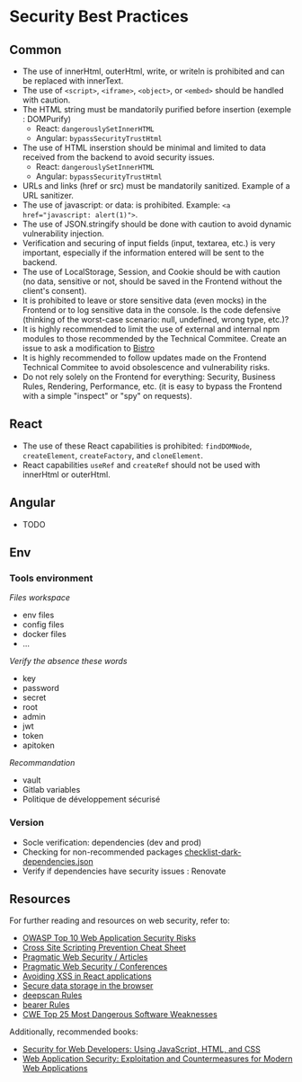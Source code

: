 # Security Best Practices

## Common

- The use of innerHtml, outerHtml, write, or writeln is prohibited and can be replaced with innerText.
- The use of `<script>`, `<iframe>`, `<object>`, or `<embed>` should be handled with caution.
- The HTML string must be mandatorily purified before insertion (exemple : DOMPurify)
  - React: `dangerouslySetInnerHTML`
  - Angular: `bypassSecurityTrustHtml`
- The use of HTML inserstion should be minimal and limited to data received from the backend to avoid security issues.
  - React: `dangerouslySetInnerHTML`
  - Angular: `bypassSecurityTrustHtml`
- URLs and links (href or src) must be mandatorily sanitized. Example of a URL sanitizer.
- The use of javascript: or data: is prohibited. Example: `<a href="javascript: alert(1)">`.
- The use of JSON.stringify should be done with caution to avoid dynamic vulnerability injection.
- Verification and securing of input fields (input, textarea, etc.) is very important, especially if the information entered will be sent to the backend.
- The use of LocalStorage, Session, and Cookie should be with caution (no data, sensitive or not, should be saved in the Frontend without the client's consent).
- It is prohibited to leave or store sensitive data (even mocks) in the Frontend or to log sensitive data in the console.
  Is the code defensive (thinking of the worst-case scenario: null, undefined, wrong type, etc.)?
- It is highly recommended to limit the use of external and internal npm modules to those recommended by the Technical Commitee. Create an issue to ask a modification to [Bistro](https://github.com/ekino/bistro/issues)
- It is highly recommended to follow updates made on the Frontend Technical Commitee to avoid obsolescence and vulnerability risks.
- Do not rely solely on the Frontend for everything: Security, Business Rules, Rendering, Performance, etc. (it is easy to bypass the Frontend with a simple "inspect" or "spy" on requests).

## React

- The use of these React capabilities is prohibited: `findDOMNode`, `createElement`, `createFactory`, and `cloneElement`.
- React capabilities `useRef` and `createRef` should not be used with innerHtml or outerHtml.

## Angular

- TODO

## Env

### Tools environment

_Files workspace_

- env files
- config files
- docker files
- ...

_Verify the absence these words_

- key
- password
- secret
- root
- admin
- jwt
- token
- apitoken

_Recommandation_

- vault
- Gitlab variables
- Politique de développement sécurisé

### Version

- Socle verification: dependencies (dev and prod)
- Checking for non-recommended packages [checklist-dark-dependencies.json](https://github.com/ekino/bistro/checklist-dark-dependencies.json)
- Verify if dependencies have security issues : Renovate


## Resources

For further reading and resources on web security, refer to:

- [OWASP Top 10 Web Application Security Risks](https://owasp.org/www-project-top-ten/)
- [Cross Site Scripting Prevention Cheat Sheet](https://cheatsheetseries.owasp.org/cheatsheets/Cross_Site_Scripting_Prevention_Cheat_Sheet.html#html-sanitization)
- [Pragmatic Web Security / Articles](https://pragmaticwebsecurity.com/articles)
- [Pragmatic Web Security / Conferences](https://pragmaticwebsecurity.com/talks)
- [Avoiding XSS in React applications](https://pragmaticwebsecurity.com/files/cheatsheets/reactxss.pdf)
- [Secure data storage in the browser](https://pragmaticwebsecurity.com/files/cheatsheets/browsersecrets.pdf)
- [deepscan Rules](https://deepscan.io/rules/)
- [bearer Rules](https://docs.bearer.com/reference/rules/?lang-jsts=javascript)
- [CWE Top 25 Most Dangerous Software Weaknesses](https://cwe.mitre.org/top25/archive/2023/2023_top25_list.html)

Additionally, recommended books:
- [Security for Web Developers: Using JavaScript, HTML, and CSS](https://www.amazon.com/Security-Web-Developers-Using-JavaScript/dp/1491928646)
- [Web Application Security: Exploitation and Countermeasures for Modern Web Applications](https://www.amazon.com/Web-Application-Security-Exploitation-Countermeasures/dp/1492053112)
